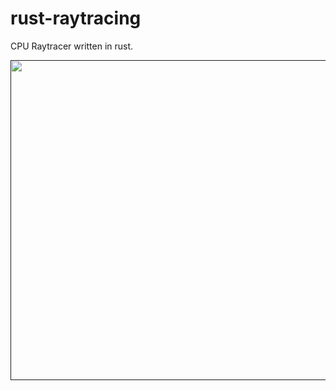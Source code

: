 # rust-raytracing
CPU Raytracer written in rust. 

<a href=""><img src="https://user-images.githubusercontent.com/63870842/202873109-99c2508a-a76b-4edf-abb1-b76d00f255dd.png" alt="" width="512" height="512"/></a>

